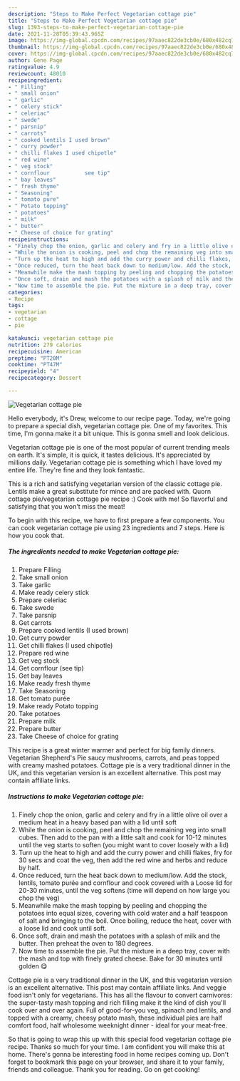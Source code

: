 ```yaml
---
description: "Steps to Make Perfect Vegetarian cottage pie"
title: "Steps to Make Perfect Vegetarian cottage pie"
slug: 1393-steps-to-make-perfect-vegetarian-cottage-pie
date: 2021-11-28T05:39:43.965Z
image: https://img-global.cpcdn.com/recipes/97aaec822de3cb0e/680x482cq70/vegetarian-cottage-pie-recipe-main-photo.jpg
thumbnail: https://img-global.cpcdn.com/recipes/97aaec822de3cb0e/680x482cq70/vegetarian-cottage-pie-recipe-main-photo.jpg
cover: https://img-global.cpcdn.com/recipes/97aaec822de3cb0e/680x482cq70/vegetarian-cottage-pie-recipe-main-photo.jpg
author: Gene Page
ratingvalue: 4.9
reviewcount: 48010
recipeingredient:
- " Filling"
- " small onion"
- " garlic"
- " celery stick"
- " celeriac"
- " swede"
- " parsnip"
- " carrots"
- " cooked lentils I used brown"
- " curry powder"
- " chilli flakes I used chipotle"
- " red wine"
- " veg stock"
- " cornflour           see tip"
- " bay leaves"
- " fresh thyme"
- " Seasoning"
- " tomato pure"
- " Potato topping"
- " potatoes"
- " milk"
- " butter"
- " Cheese of choice for grating"
recipeinstructions:
- "Finely chop the onion, garlic and celery and fry in a little olive oil over a medium heat in a heavy based pan with a lid until soft"
- "While the onion is cooking, peel and chop the remaining veg into small cubes. Then add to the pan with a little salt and cook for 10-12 minutes until the veg starts to soften (you might want to cover loosely with a lid)"
- "Turn up the heat to high and add the curry power and chilli flakes, fry for 30 secs and coat the veg, then add the red wine and herbs and reduce by half."
- "Once reduced, turn the heat back down to medium/low. Add the stock, lentils, tomato purée and cornflour and cook covered with a Loose lid for 20-30 minutes, until the veg softens (time will depend on how large you chop the veg)"
- "Meanwhile make the mash topping by peeling and chopping the potatoes into equal sizes, covering with cold water and a half teaspoon of salt and bringing to the boil. Once boiling, reduce the heat, cover with a loose lid and cook until soft."
- "Once soft, drain and mash the potatoes with a splash of milk and the butter. Then preheat the oven to 180 degrees."
- "Now time to assemble the pie. Put the mixture in a deep tray, cover with the mash and top with finely grated cheese. Bake for 30 minutes until golden 😋"
categories:
- Recipe
tags:
- vegetarian
- cottage
- pie

katakunci: vegetarian cottage pie 
nutrition: 279 calories
recipecuisine: American
preptime: "PT20M"
cooktime: "PT47M"
recipeyield: "4"
recipecategory: Dessert

---
```



![Vegetarian cottage pie](https://img-global.cpcdn.com/recipes/97aaec822de3cb0e/680x482cq70/vegetarian-cottage-pie-recipe-main-photo.jpg)

Hello everybody, it's Drew, welcome to our recipe page. Today, we're going to prepare a special dish, vegetarian cottage pie. One of my favorites. This time, I'm gonna make it a bit unique. This is gonna smell and look delicious.

Vegetarian cottage pie is one of the most popular of current trending meals on earth. It's simple, it is quick, it tastes delicious. It's appreciated by millions daily. Vegetarian cottage pie is something which I have loved my entire life. They're fine and they look fantastic.

This is a rich and satisfying vegetarian version of the classic cottage pie. Lentils make a great substitute for mince and are packed with. Quorn cottage pie/vegetarian cottage pie recipe :) Cook with me! So flavorful and satisfying that you won&#39;t miss the meat!


To begin with this recipe, we have to first prepare a few components. You can cook vegetarian cottage pie using 23 ingredients and 7 steps. Here is how you cook that.

<!--inarticleads1-->

##### The ingredients needed to make Vegetarian cottage pie:

1. Prepare  Filling
1. Take  small onion
1. Take  garlic
1. Make ready  celery stick
1. Prepare  celeriac
1. Take  swede
1. Take  parsnip
1. Get  carrots
1. Prepare  cooked lentils (I used brown)
1. Get  curry powder
1. Get  chilli flakes (I used chipotle)
1. Prepare  red wine
1. Get  veg stock
1. Get  cornflour           (see tip)
1. Get  bay leaves
1. Make ready  fresh thyme
1. Take  Seasoning
1. Get  tomato purée
1. Make ready  Potato topping
1. Take  potatoes
1. Prepare  milk
1. Prepare  butter
1. Take  Cheese of choice for grating


This recipe is a great winter warmer and perfect for big family dinners. Vegetarian Shepherd&#39;s Pie saucy mushrooms, carrots, and peas topped with creamy mashed potatoes. Cottage pie is a very traditional dinner in the UK, and this vegetarian version is an excellent alternative. This post may contain affiliate links. 

<!--inarticleads2-->

##### Instructions to make Vegetarian cottage pie:

1. Finely chop the onion, garlic and celery and fry in a little olive oil over a medium heat in a heavy based pan with a lid until soft
1. While the onion is cooking, peel and chop the remaining veg into small cubes. Then add to the pan with a little salt and cook for 10-12 minutes until the veg starts to soften (you might want to cover loosely with a lid)
1. Turn up the heat to high and add the curry power and chilli flakes, fry for 30 secs and coat the veg, then add the red wine and herbs and reduce by half.
1. Once reduced, turn the heat back down to medium/low. Add the stock, lentils, tomato purée and cornflour and cook covered with a Loose lid for 20-30 minutes, until the veg softens (time will depend on how large you chop the veg)
1. Meanwhile make the mash topping by peeling and chopping the potatoes into equal sizes, covering with cold water and a half teaspoon of salt and bringing to the boil. Once boiling, reduce the heat, cover with a loose lid and cook until soft.
1. Once soft, drain and mash the potatoes with a splash of milk and the butter. Then preheat the oven to 180 degrees.
1. Now time to assemble the pie. Put the mixture in a deep tray, cover with the mash and top with finely grated cheese. Bake for 30 minutes until golden 😋


Cottage pie is a very traditional dinner in the UK, and this vegetarian version is an excellent alternative. This post may contain affiliate links. And veggie food isn&#39;t only for vegetarians. This has all the flavour to convert carnivores: the super-tasty mash topping and rich filling make it the kind of dish you&#39;ll cook over and over again. Full of good-for-you veg, spinach and lentils, and topped with a creamy, cheesy potato mash, these individual pies are half comfort food, half wholesome weeknight dinner - ideal for your meat-free. 

So that is going to wrap this up with this special food vegetarian cottage pie recipe. Thanks so much for your time. I am confident you will make this at home. There's gonna be interesting food in home recipes coming up. Don't forget to bookmark this page on your browser, and share it to your family, friends and colleague. Thank you for reading. Go on get cooking!

